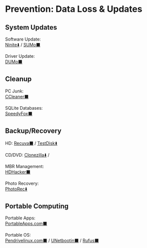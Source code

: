 # Prevention: Data Loss & Updates

## System Updates

Software Update:  
	[Ninite⬇️](https://ninite.com/) / 
	[SUMo⬛](https://kcsoftwares.com/?sumo)

Driver Update:  
	[DUMo⬛](https://kcsoftwares.com/?dumo)

## Cleanup

PC Junk:  
	[CCleaner⬛](https://www.ccleaner.com/)

SQLite Databases:  
	[SpeedyFox⬛](https://www.crystalidea.com/speedyfox)

## Backup/Recovery

HD:
	[Recuva⬛](https://www.ccleaner.com/recuva) / 
	[TestDisk⬇️](https://www.cgsecurity.org/wiki/TestDisk)

CD/DVD:
	[Clonezilla⬇️](https://clonezilla.org/) / 

MBR Management:  
	[HDHacker⬛](http://dimio.altervista.org/eng/#HDHacker)

Photo Recovery:  
	[PhotoRec⬇️](https://www.cgsecurity.org/wiki/PhotoRec)

## Portable Computing

Portable Apps:  
	[PortableApps.com⬛](https://portableapps.com/)
	
Portable OS:  
	[Pendrivelinux.com⬛](https://www.pendrivelinux.com/) / 
	[UNetbootin⬛](https://unetbootin.github.io/) / 
	[Rufus⬛](https://rufus.ie/)

